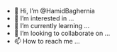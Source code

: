 - 👋 Hi, I’m @HamidBaghernia
- 👀 I’m interested in ...
- 🌱 I’m currently learning ...
- 💞️ I’m looking to collaborate on ...
- 📫 How to reach me ...

<!---
HamidBaghernia/HamidBaghernia is a ✨ special ✨ repository because its `README.md` (this file) appears on your GitHub profile.
You can click the Preview link to take a look at your changes.
--->
